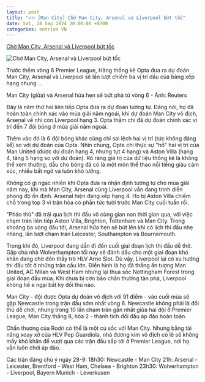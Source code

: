 ```yaml
---
layout: post
title: "🔥🔥 [Man City] Chờ Man City, Arsenal và Liverpool bứt tốc"
date: Sat, 28 Sep 2024 20:00:00 +0700
categories: entries VN
---
```

[Chờ Man City, Arsenal và Liverpool bứt tốc](https://tuoitre.vn/cho-man-city-arsenal-va-liverpool-but-toc-20240928104822383.htm)

![Chờ Man City, Arsenal và Liverpool bứt tốc](https://cdn1.tuoitre.vn/thumb_w/1200/471584752817336320/2024/9/28/man-city-1727495076354670049201-94-0-1141-2000-crop-17274951605641208549059.jpg)

Trước thềm vòng 6 Premier League, Hãng thống kê Opta đưa ra dự đoán Man City, Arsenal và Liverpool sẽ lần lượt chiếm ba vị trí đầu của bảng xếp hạng chung ...

Man City (giữa) và Arsenal hứa hẹn sẽ bứt phá từ vòng 6 - Ảnh: Reuters

Đây là năm thứ hai liên tiếp Opta đưa ra dự đoán tương tự. Đáng nói, họ đã hoàn toàn chính xác vào mùa giải năm ngoái, khi dự đoán Man City vô địch, Arsenal về nhì còn Liverpool hạng 3. Opta thậm chí đã dự đoán chính xác vị trí đến 7 đội bóng ở mùa giải năm ngoái.

Thêm vào đó là 6 đội bóng khác cũng chỉ sai lệch hai vị trí (tức không đáng kể) so với dự đoán của Opta. Nhìn chung, Opta chỉ thực sự "hố" hai vị trí của Man United (được dự đoán hạng 4, nhưng tụt 4 hạng) và Aston Villa (hạng 4, tăng 5 hạng so với dự đoán). Rõ ràng giá trị của dữ liệu thống kê là không thể xem thường, dẫu cho bóng đá có là một môn thể thao nổi tiếng giàu cảm xúc, nhiều bất ngờ và luôn khó lường.

Không có gì ngạc nhiên khi Opta đưa ra nhận định tương tự cho mùa giải năm nay, khi mà Man City, Arsenal cùng Liverpool vẫn đang trình diễn phong độ ổn định. Arsenal hiện đang xếp hạng 4. Họ bị Aston Villa chiếm chỗ trong top 3 vì trận hòa có phần tức tưởi trước Man City cuối tuần rồi.

"Pháo thủ" đã trải qua lịch thi đấu vô cùng gian nan thời gian qua, với việc chạm trán liên tiếp Aston Villa, Brighton, Tottenham và Man City. Trong khoảng ba vòng đấu tới, Arsenal hứa hẹn sẽ bứt lên khi có lịch thi đấu nhẹ nhàng, lần lượt chạm trán Leicester, Southampton và Bournemouth.

Trong khi đó, Liverpool đang dần đi đến cuối giai đoạn lịch thi đấu dễ thở. Gặp chủ nhà Wolverhampton tối nay sẽ đánh dấu cho một giai đoạn khó khăn đang chờ đón thầy trò HLV Arne Slot. Dù vậy, Liverpool lại có xu hướng thi đấu tốt ở những trận cầu lớn. Điển hình là họ đã thắng ấn tượng Man United, AC Milan và West Ham nhưng lại thua sốc Nottingham Forest trong giai đoạn đầu mùa. Khi chưa bị cơn bão chấn thương tàn phá, Liverpool không hề e ngại bất kỳ đối thủ nào.

Man City - đội được Opta dự đoán vô địch với 91 điểm - vào cuối mùa sẽ gặp Newcastle trong trận đấu sớm nhất vòng 6. Newcastle không phải là đối thủ dễ chơi, nhưng trong 10 lần chạm trán gần nhất giữa hai đội ở Premier League, Man City thắng 8, hòa 2 - thành tích đối đầu áp đảo hoàn toàn.

Chấn thương của Rodri có thể là một cú sốc với Man City. Nhưng bằng tài năng xoay xở của HLV Pep Guardiola, nhà đương kim vô địch có lẽ sẽ không mấy khó khăn để vượt qua các trận đấu sắp tới ở Premier League, nơi họ vẫn luôn chơi áp đảo.

Các trận đáng chú ý ngày 28-9: 18h30: Newcastle - Man City 21h: Arsenal - Leicester, Brentford - West Ham, Chelsea - Brighton 23h30: Wolverhampton - Liverpool, Bayern Munich - Leverkusen

